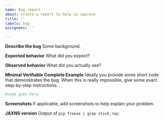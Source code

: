 ```yaml
---
name: Bug report
about: Create a report to help us improve
title: ''
labels: bug
assignees: ''

---
```


**Describe the bug**
Some background.

**Expected behavior**
What did you expect?

**Observed behavior**
What did you actually see?

**Minimal Verifiable Complete Example**
Ideally you provide some short code that demonstrates the bug. When this is really impossible, give some exact step-by-step instructions.

```python
#code goes here
```

**Screenshots**
If applicable, add screenshots to help explain your problem.

**JAXNS version**
Output of `pip freeze | grep stick_ray`:
